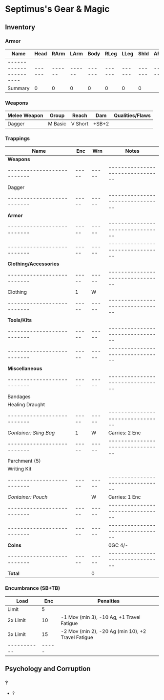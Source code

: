 # Septimus's Gear & Magic
## Inventory
### Armor
| Name                 | Head | RArm | LArm | Body | RLeg | LLeg | Shld | AP | Qualities/Flaws
|----------------------|------|------|------|------|------|------|------|----|-----------------
|----------------------|------|------|------|------|------|------|------|----|-----------------
| Summary              |    0 |    0 |    0 |    0 |    0 |    0 |    0 |

### Weapons
| Melee Weapon   | Group      | Reach   | Dam   | Qualities/Flaws
|----------------|------------|---------|-------|-----------------
| Dagger         | M Basic    | V Short | +SB+2 |

### Trappings
| Name                     | Enc | Wrn | Notes
|--------------------------|-----|-----|--------------------------------
| **Weapons**              |     |     |
|--------------------------|-----|-----|--------------------------------
| Dagger                   |     |     |
|--------------------------|-----|-----|--------------------------------
| **Armor**                |     |     |
|--------------------------|-----|-----|--------------------------------
|--------------------------|-----|-----|--------------------------------
| **Clothing/Accessories** |     |     |
|--------------------------|-----|-----|--------------------------------
| Clothing                 |   1 |   W |
|--------------------------|-----|-----|--------------------------------
| **Tools/Kits**           |     |     |
|--------------------------|-----|-----|--------------------------------
|--------------------------|-----|-----|--------------------------------
| **Miscellaneous**        |     |     |
|--------------------------|-----|-----|--------------------------------
| Bandages                 |     |     |
| Healing Draught          |     |     |
|--------------------------|-----|-----|--------------------------------
| *Container: Sling Bag*   |   1 |   W | Carries: 2 Enc
|--------------------------|-----|-----|--------------------------------
| Parchment (5)            |     |     |
| Writing Kit              |     |     |
|--------------------------|-----|-----|--------------------------------
| *Container: Pouch*       |     |   W | Carries: 1 Enc
|--------------------------|-----|-----|--------------------------------
|--------------------------|-----|-----|--------------------------------
| **Coins**                |     |     | 0GC 4/- 
|--------------------------|-----|-----|--------------------------------
| **Total**                |     |   0 |

### Encumbrance (SB+TB)
| Load      | Enc | Penalties
|-----------|-----|------------
| Limit     |   5 |
| 2x Limit  |  10 | -1 Mov (min 3), -10 Ag, +1 Travel Fatigue
| 3x Limit  |  15 | -2 Mov (min 2), -20 Ag (min 10), +2 Travel Fatigue
|-----------|-----|

## Psychology and Corruption
### ?
- ?
